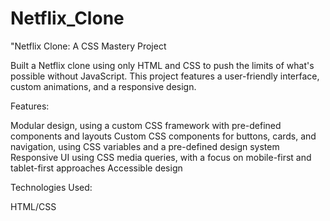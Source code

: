 # Netflix_Clone
"Netflix Clone: A CSS Mastery Project

Built a Netflix clone using only HTML and CSS to push the limits of what's possible without JavaScript. 
This project features a user-friendly interface, custom animations, and a responsive design.

Features:

Modular design, using a custom CSS framework with pre-defined components and layouts Custom CSS components for buttons, cards, and navigation, using CSS variables and a pre-defined design system Responsive UI using CSS media queries, with a focus on mobile-first and tablet-first approaches Accessible design

  Technologies Used:

  HTML/CSS

  
